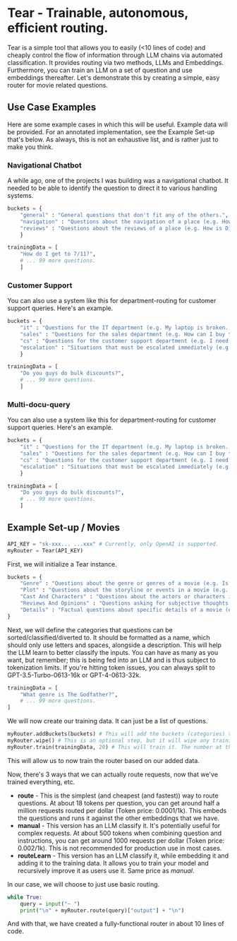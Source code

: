 # Tear - Trainable, autonomous, efficient routing.
Tear is a simple tool that allows you to easily (<10 lines of code) and cheaply control the flow of information through LLM chains via automated classification. It provides routing via two methods, LLMs and Embeddings. Furthermore, you can train an LLM on a set of question and use embeddings thereafter. Let's demonstrate this by creating a simple, easy router for movie related questions.
## Use Case Examples
Here are some example cases in which this will be useful. Example data will be provided. For an annotated implementation, see the Example Set-up that's below. As always, this is not an exhaustive list, and is rather just to make you think.
### Navigational Chatbot

A while ago, one of the projects I was building was a navigational chatbot. It needed to be able to identify the question to direct it to various handling systems. 
```python
buckets = {
    "general" : "General questions that don't fit any of the others.",
    "navigation" : "Questions about the navigation of a place (e.g. How do I get to 7/11? How do I get from FamilyMart to Mia C'bon?)",
    "reviews" : "Questions about the reviews of a place (e.g. How is Din Tai Fung? Is Sushiro any good?)",
    }

trainingData = [
    "How do I get to 7/11?",
    # ... 99 more questions.
    ] 
```

### Customer Support

You can also use a system like this for department-routing for customer support queries. Here's an example.
```python
buckets = {
    "it" : "Questions for the IT department (e.g. My laptop is broken.)",
    "sales" : "Questions for the sales department (e.g. How can I buy this? What do your enterprise deals look like?)",
    "cs" : "Questions for the customer support department (e.g. I need a refund, now.)",
    "escalation" : "Situations that must be escalated immediately (e.g. I'm in an emergency.)",
    }

trainingData = [
    "Do you guys do bulk discounts?",
    # ... 99 more questions.
    ] 
```

### Multi-docu-query

You can also use a system like this for department-routing for customer support queries. Here's an example.
```python
buckets = {
    "it" : "Questions for the IT department (e.g. My laptop is broken.)",
    "sales" : "Questions for the sales department (e.g. How can I buy this? What do your enterprise deals look like?)",
    "cs" : "Questions for the customer support department (e.g. I need a refund, now.)",
    "escalation" : "Situations that must be escalated immediately (e.g. I'm in an emergency.)",
    }

trainingData = [
    "Do you guys do bulk discounts?",
    # ... 99 more questions.
    ] 
```

## Example Set-up / Movies
```python
API_KEY = "sk-xxx... ...xxx" # Currently, only OpenAI is supported.
myRouter = Tear(API_KEY)
```
First, we will initialize a Tear instance.
```python
buckets = {
    "Genre" : "Questions about the genre or genres of a movie (e.g. Is it a comedy? Is it a romantic comedy?",
    "Plot" : "Questions about the storyline or events in a movie (e.g. What happens in the movie? Who is the main character?)",
    "Cast And Characters" : "Questions about the actors or characters in a movie (e.g. Who stars in it? Who plays the main character?)",
    "Reviews And Opinions" : "Questions asking for subjective thoughts or critiques of a movie (e.g. Is it any good? What do critics say about it?)",
    "Details" : "Factual questions about specific details of a movie (e.g. When was it released? Who directed it? Where was it filmed?)"
}
```
Next, we will define the categories that questions can be sorted/classified/diverted to. It should be formatted as a name, which should only use letters and spaces, alongside a description. This will help the LLM learn to better classify the inputs. You can have as many as you want, but remember; this is being fed into an LLM and is thus subject to tokenization limits. If you're hitting token issues, you can always split to GPT-3.5-Turbo-0613-16k or GPT-4-0613-32k. 
```python
trainingData = [
    "What genre is The Godfather?",
    # ... 99 more questions.
]
```
We will now create our training data. It can just be a list of questions.
```python
myRouter.addBuckets(buckets) # This will add the buckets (categories) to the router as available options.
myRouter.wipe() # This is an optional step, but it will wipe any training data already written inside of the file.
myRouter.train(trainingData, 20) # This will train it. The number at the end is the batch size, which is the amount of concurrent requests at a time.
```
This will allow us to now train the router based on our added data.

Now, there's 3 ways that we can actually route requests, now that we've trained everything, etc.
- **route** - This is the simplest (and cheapest (and fastest)) way to route questions. At about 18 tokens per question, you can get around half a million requests routed per dollar (Token price: 0.0001/1k). This embeds the questions and runs it against the other embeddings that we have.
- **manual** - This version has an LLM classify it. It's potentially useful for complex requests. At about 500 tokens when combining question and instructions, you can get around 1000 requests per dollar (Token price: 0.002/1k). This is not recommended for production use in most cases.
- **routeLearn** - This version has an LLM classify it, while embedding it and adding it to the training data. It allows you to train your model and recursively improve it as users use it. Same price as *manual*.

In our case, we will choose to just use basic routing.
```python
while True:
    query = input("~ ")
    print("\n" + myRouter.route(query)["output"] + "\n")
```
And with that, we have created a fully-functional router in about 10 lines of code.
